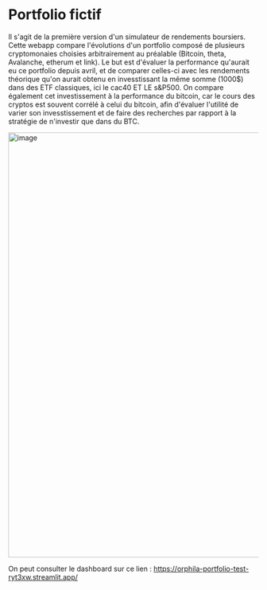 # Portfolio fictif
Il s'agit de la première version d'un simulateur de rendements boursiers. Cette webapp compare l'évolutions d'un portfolio 
composé de plusieurs cryptomonaies choisies arbitrairement au préalable (Bitcoin, theta, Avalanche, etherum et link).
Le but est d'évaluer la performance qu'aurait eu ce portfolio depuis avril, et de comparer celles-ci avec les rendements
théorique qu'on aurait obtenu en invesstissant la même somme (1000$) dans des ETF classiques, ici le cac40 ET LE s&P500. 
On compare également cet investissement à la performance du bitcoin, car le cours des cryptos est souvent corrélé à celui du bitcoin,
afin d'évaluer l'utilité de varier son invesstissement et de faire des recherches par rapport à la stratégie de n'investir que dans du BTC.

<img width="854" alt="image" src="https://user-images.githubusercontent.com/120557052/213307621-2e187f13-0042-4afd-8ab4-83962c0c6193.png">


On peut consulter le dashboard sur ce lien : https://orphila-portfolio-test-ryt3xw.streamlit.app/
